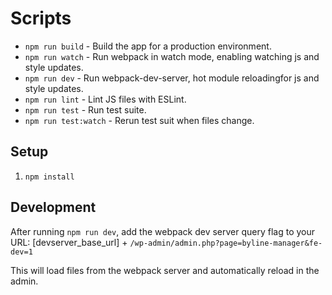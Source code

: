 # Scripts
* `npm run build` - Build the app for a production environment.
* `npm run watch` - Run webpack in watch mode, enabling watching js and style updates.
* `npm run dev` - Run webpack-dev-server, hot module reloadingfor js and style updates.
* `npm run lint` - Lint JS files with ESLint.
* `npm run test` - Run test suite.
* `npm run test:watch` - Rerun test suit when files change.

## Setup
1. `npm install`

## Development
After running `npm run dev`, add the webpack dev server query flag to your URL: [devserver_base_url] + `/wp-admin/admin.php?page=byline-manager&fe-dev=1`

This will load files from the webpack server and automatically reload in the admin.
